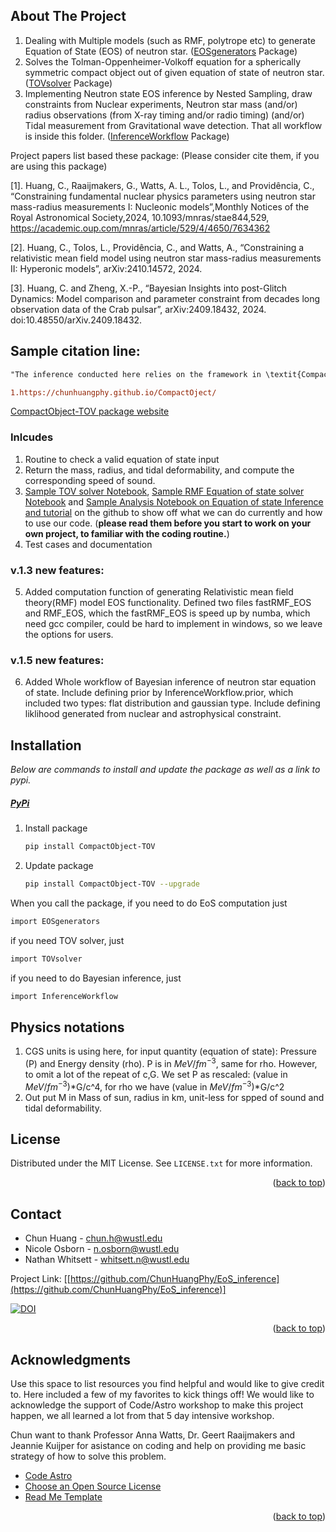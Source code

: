 <!-- ABOUT THE PROJECT -->
## About The Project

1. Dealing with Multiple models (such as RMF, polytrope etc) to generate Equation of State (EOS) of neutron star. ([EOSgenerators](https://github.com/ChunHuangPhy/EoS_inference/blob/main/EOSgenerators) Package)
2. Solves the Tolman-Oppenheimer-Volkoff equation for a spherically symmetric compact object out of given equation of state of neutron star. ([TOVsolver](https://github.com/ChunHuangPhy/EoS_inference/blob/main/TOVsolver) Package)
3. Implementing Neutron state EOS inference by Nested Sampling, draw constraints from Nuclear experiments, Neutron star mass (and/or) radius observations (from X-ray timing and/or radio timing) (and/or) Tidal measurement from Gravitational wave detection. That all workflow is inside this folder. ([InferenceWorkflow](https://github.com/ChunHuangPhy/EoS_inference/blob/main/InferenceWorkflow) Package) 


Project papers list based these package: (Please consider cite them, if you are using this package)

[1]. Huang, C., Raaijmakers, G., Watts, A. L., Tolos, L., and Providência, C., “Constraining fundamental nuclear physics parameters using neutron star mass-radius measurements I: Nucleonic models”,Monthly Notices of the Royal Astronomical Society,2024, 10.1093/mnras/stae844,529, https://academic.oup.com/mnras/article/529/4/4650/7634362

[2]. Huang, C., Tolos, L., Providência, C., and Watts, A., “Constraining a relativistic mean field model using neutron star mass-radius measurements II: Hyperonic models”, arXiv:2410.14572, 2024.

[3]. Huang, C. and Zheng, X.-P., “Bayesian Insights into post-Glitch Dynamics: Model comparison and parameter constraint from decades long observation data of the Crab pulsar”, arXiv:2409.18432, 2024. doi:10.48550/arXiv.2409.18432.

## Sample citation line:
```diff
"The inference conducted here relies on the framework in \textit{CompactObject} \cite{CompactObject} package\footnote{https://chunhuangphy.github.io/CompactOject/}. This is an open source full-scope package  designed to implement Bayesian constraints on the neutron star EOS. The other work based on this package is ...."

1.https://chunhuangphy.github.io/CompactOject/
```

[CompactObject-TOV package website](https://chunhuangphy.github.io/CompactOject/)

### Inlcudes
1. Routine to check a valid equation of state input
2. Return the mass, radius, and tidal deformability, and compute the corresponding speed of sound.
3. [Sample TOV solver Notebook](https://github.com/ChunHuangPhy/EoS_inference/blob/main/Test_Case/test_TOVsolver.ipynb), [Sample RMF Equation of state solver Notebook](https://github.com/ChunHuangPhy/EoS_inference/blob/main/Test_Case/test_EOSgenerators.ipynb) and [Sample Analysis Notebook on Equation of state Inference and tutorial](https://github.com/ChunHuangPhy/EoS_inference/blob/main/Test_Case/test_Inference.ipynb) on the github to show off what we can do currently and how to use our code. (**please read them before you start to work on your own project, to familiar with the coding routine.**)
4. Test cases and documentation
### v.1.3 new features:
5. Added computation function of generating Relativistic mean field theory(RMF) model EOS functionality. Defined two files fastRMF_EOS and RMF_EOS, which the fastRMF_EOS is speed up by numba, which need gcc compiler, could be hard to implement in windows, so we leave the options for users.
### v.1.5 new features:
6. Added Whole workflow of Bayesian inference of neutron star equation of state. Include defining prior by InferenceWorkflow.prior, which included two types: flat distribution and gaussian type. Include defining liklihood generated from nuclear and astrophysical constraint.


## Installation

_Below are commands to install and update the package as well as a link to pypi._


##### [PyPi](https://pypi.org/project/CompactObject-TOV/)



1. Install package
   ```sh
   pip install CompactObject-TOV
   ```
2. Update package
   ```sh
   pip install CompactObject-TOV --upgrade
   ```

When you call the package, if you need to do EoS computation just
   ```sh
   import EOSgenerators
   ```
if you need TOV solver, just
   ```sh
   import TOVsolver
   ```
if you need to do Bayesian inference, just
   ```sh
   import InferenceWorkflow
   ```

## Physics notations
1. CGS units is using here, for input quantity (equation of state): Pressure (P) and Energy density (rho).
P is in $MeV/fm^{-3}$, same for rho. However, to omit a lot of the repeat of c,G. We set P as rescaled:
(value in $MeV/fm^{-3}$)*G/c^4, for rho we have (value in $MeV/fm^{-3}$)*G/c^2
2. Out put M in Mass of sun, radius in km, unit-less for spped of sound and tidal deformability.
<!-- LICENSE -->
## License

Distributed under the MIT License. See `LICENSE.txt` for more information.

<p align="right">(<a href="#readme-top">back to top</a>)</p>


<!-- CONTACT -->
## Contact

* Chun Huang - chun.h@wustl.edu
* Nicole Osborn - n.osborn@wustl.edu
* Nathan Whitsett - whitsett.n@wustl.edu

Project Link: [[https://github.com/ChunHuangPhy/EoS_inference](https://github.com/ChunHuangPhy/EoS_inference)]



[![DOI](https://zenodo.org/badge/doi/10.5281/zenodo.8145167.svg)](http://dx.doi.org/10.5281/zenodo..8145167)


<p align="right">(<a href="#readme-top">back to top</a>)</p>

<!-- ACKNOWLEDGMENTS -->
## Acknowledgments

Use this space to list resources you find helpful and would like to give credit to. Here included a few of my favorites to kick things off! We would like to acknowledge the support of Code/Astro workshop to make this project happen, we all learned a lot from that 5 day intensive workshop.

Chun want to thank Professor Anna Watts, Dr. Geert Raaijmakers and Jeannie Kuijper for asistance on coding and help on providing me basic strategy of how to solve this problem.

* [Code Astro](https://github.com/semaphoreP/codeastro)
* [Choose an Open Source License](https://choosealicense.com)
* [Read Me Template](https://github.com/othneildrew/Best-README-Template)

<p align="right">(<a href="#readme-top">back to top</a>)</p>
